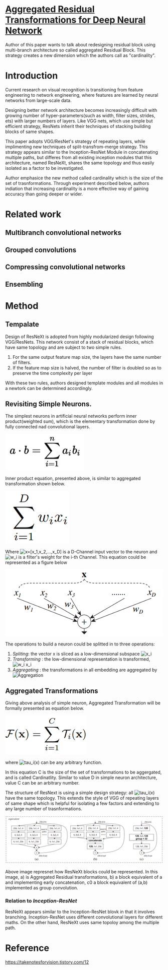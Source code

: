 # [Aggregated Residual Transformations for Deep Neural Network](https://arxiv.org/pdf/1611.05431.pdf)

Author of this paper wants to talk about redesigning residual block using multi-branch architecture so called aggregated Residual Block. This strategy creates a new dimension which the authors call as "cardinality".

# Introduction

Current research on visual recognition is transitioning from feature engineering to network engineering, where features are learned by neural networks from large-scale data.

Designing better network architecture becomes increasingly difficult with growing number of hyper-parameters(such as width, filter sizes, strides, ets) with larger numbers of layers. Like VGG nets, which use simple but efficient strategy, ResNets inherit their techniques of stacking building blocks of same shapes.

This paper adopts VGG/ResNet's strategy of repeating layers, while implimenting new techniques of split-transfrom-merge strategy. This strategy appears similar to the Inception-ResNet Module in concatenating multiple paths, but differes from all existing inception modules that this architecture, named ResNeXt, shares the same topology and thus easily isolated as a factor to be investigated.

Author emphasice the new method called cardinality which is the size of the set of trasnformations. Through experiment described below, authors indiation that increasing cardinality is a more effective way of gaining accuracy than going deeper or wider.

# Related work
## Multibranch convolutional networks
## Grouped convolutions
## Compressing convolutional networks
## Ensembling

# Method
## Tempalate

Design of ResNeXt is adopted from highly modularized design following VGG/ResNets. This network consist of a stack of residual blocks, which have same topology and are subject to two simple rules.

 1. For the same output feature map size, the layers have the same number of filters.
 2. If the feature map size is halved, the number of filter is doubled so as to preserve the time complexity per layer

With these two rules, authors designed template modules and all modules in a newtork can be determined accordingly.

## Revisiting Simple Neurons.

The simplest neurons in artificial neural networks perform inner product(weighted sum), which is the elementary transformation done by fully connected nad convolutional layers.

![Inner Product](.\InnerProduct.png)

Inner product equation, presented above, is similar to aggregated transformation shown below.

![Aggregated Transformation](.\AggregatedTrasnformation.png)

Where ![x=[x_1,x_2,...,x_D]](https://latex.codecogs.com/svg.image?x=[x_1,x_2,...,x_D]) is a D-Channel input vector to the neuron and ![w_i](https://latex.codecogs.com/svg.image?w_i) is a filter's weight for the i-th Channel. This equation could be represented as a figure below

![neuron](.\neuron.png)

The operations to build a neuron could be splitted in to three operations:

1. *Spliting*: the vector x is sliced as a low-dimensional subspace ![x_i](https://latex.codecogs.com/svg.image?x_i)
2. *Transforming* : the low-dimensional representation is transformed, ![w_i x_i](https://latex.codecogs.com/svg.image?w_ix_i)
3. *Aggregating* : the transformations in all embedding are aggregated by ![Aggregation](https://latex.codecogs.com/svg.image?\inline\sum_{i=1}^{D})

## Aggregated Transformations

Giving above analysis of simple neuron, Aggregated Transformation will be formally presented as equation below.

![Formal aggregated transformation equation](.\formalAggregatedTransformEquation.png)

where ![tau_i(x)](https://latex.codecogs.com/svg.image?T_i(x)) can be any arbitrary function.

In this equation C is the size of the set of transformations to be aggergated, and is called Cardinatlity. Similar to value D in simple neuron architecture, value C can be an arbitrary number.

The structure of ResNext is using a simple design strategy: all ![tau_i(x)](https://latex.codecogs.com/svg.image?T_i(x)) have the same topology. This extends the style of VGG of repeating layers of same shape which is helpful for isolating a few factors and extending to any large number of trasnformations.

![Structure of ResNext Block](.\StructureOfResNextBlock.png)

Above image represnet how ResNeXt blocks could be represented. In this image, a) is Aggregated Residual transformations, b) a block equivalent of a and implementing early concatenation, c0 a block equivalent of (a,b) implemented as group convolution.

### Relation to ***Inception-ResNet***

ResNeXt appears similar to the Inception-ResNet blovk in that it involves branching. Inception-ResNet uses different convolutional layers for different maths. On the other hand, ResNeXt uses same topoloy among the multiple path.

# Reference

https://takenotesforvision.tistory.com/12
